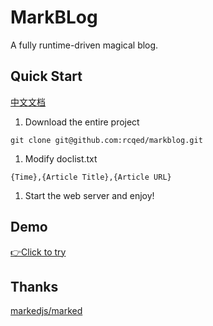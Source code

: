 # MarkBLog

A fully runtime-driven magical blog.

## Quick Start

[中文文档](./README_zh.md)

1. Download the entire project

```
git clone git@github.com:rcqed/markblog.git
```

1. Modify doclist.txt

```
{Time},{Article Title},{Article URL}
```

1. Start the web server and enjoy!

## Demo

[👉Click to try](https://rcqed.github.io/markblog)

## Thanks

[markedjs/marked](https://github.com/markedjs/marked)
